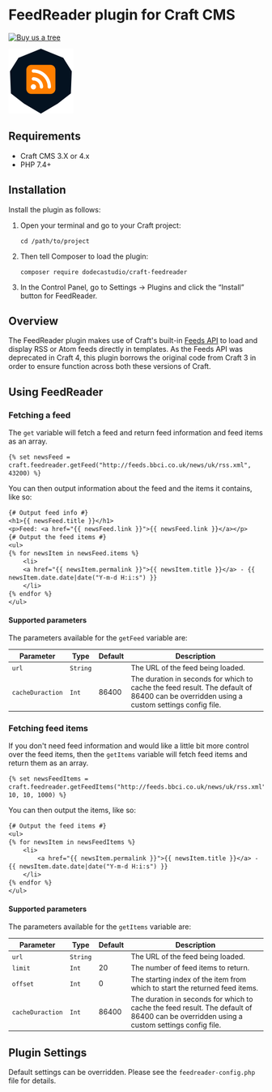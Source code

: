 # FeedReader plugin for Craft CMS

[![Buy us a tree](https://img.shields.io/badge/Treeware-%F0%9F%8C%B3-lightgreen)](https://plant.treeware.earth/dodecastudio/craft-feedreader)

<img src="src/icon.svg" width="128" height="128" />

## Requirements

- Craft CMS 3.X or 4.x
- PHP 7.4+

## Installation

Install the plugin as follows:

1.  Open your terminal and go to your Craft project:

        cd /path/to/project

2.  Then tell Composer to load the plugin:

        composer require dodecastudio/craft-feedreader

3.  In the Control Panel, go to Settings → Plugins and click the “Install” button for FeedReader.

## Overview

The FeedReader plugin makes use of Craft's built-in [Feeds API](https://docs.craftcms.com/api/v3/craft-feeds-feeds.html) to load and display RSS or Atom feeds directly in templates. As the Feeds API was deprecated in Craft 4, this plugin borrows the original code from Craft 3 in order to ensure function across both these versions of Craft.

## Using FeedReader

### Fetching a feed

The `get` variable will fetch a feed and return feed information and feed items as an array.

```twig
{% set newsFeed = craft.feedreader.getFeed("http://feeds.bbci.co.uk/news/uk/rss.xml", 43200) %}
```

You can then output information about the feed and the items it contains, like so:

```twig
{# Output feed info #}
<h1>{{ newsFeed.title }}</h1>
<p>Feed: <a href="{{ newsFeed.link }}">{{ newsFeed.link }}</a></p>
{# Output the feed items #}
<ul>
{% for newsItem in newsFeed.items %}
	<li>
  	<a href="{{ newsItem.permalink }}">{{ newsItem.title }}</a> - {{ newsItem.date.date|date("Y-m-d H:i:s") }}
	</li>
{% endfor %}
</ul>
```

#### Supported parameters

The parameters available for the `getFeed` variable are:

| Parameter        | Type     | Default | Description                                                                                                                             |
| ---------------- | -------- | ------- | --------------------------------------------------------------------------------------------------------------------------------------- |
| `url`            | `String` |         | The URL of the feed being loaded.                                                                                                       |
| `cacheDuraction` | `Int`    | 86400   | The duration in seconds for which to cache the feed result. The default of 86400 can be overridden using a custom settings config file. |

### Fetching feed items

If you don't need feed information and would like a little bit more control over the feed items, then the `getItems` variable will fetch feed items and return them as an array.

```twig
{% set newsFeedItems = craft.feedreader.getFeedItems("http://feeds.bbci.co.uk/news/uk/rss.xml", 10, 10, 1000) %}
```

You can then output the items, like so:

```twig
{# Output the feed items #}
<ul>
{% for newsItem in newsFeedItems %}
	<li>
		<a href="{{ newsItem.permalink }}">{{ newsItem.title }}</a> - {{ newsItem.date.date|date("Y-m-d H:i:s") }}
	</li>
{% endfor %}
</ul>
```

#### Supported parameters

The parameters available for the `getItems` variable are:

| Parameter        | Type     | Default | Description                                                                                                                             |
| ---------------- | -------- | ------- | --------------------------------------------------------------------------------------------------------------------------------------- |
| `url`            | `String` |         | The URL of the feed being loaded.                                                                                                       |
| `limit`          | `Int`    | 20      | The number of feed items to return.                                                                                                     |
| `offset`         | `Int`    | 0       | The starting index of the item from which to start the returned feed items.                                                             |
| `cacheDuraction` | `Int`    | 86400   | The duration in seconds for which to cache the feed result. The default of 86400 can be overridden using a custom settings config file. |

## Plugin Settings

Default settings can be overridden. Please see the `feedreader-config.php` file for details.
